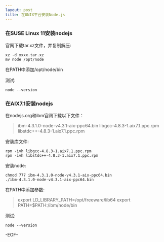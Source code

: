 ```yaml
---
layout: post
title: 在UNIX平台安装Node.js
---
```

### 在SUSE Linux 11安装nodejs ### 
官网下载tar.xz文件，并复制解压: 

    xz -d xxxx.tar.xz 
    mv node /opt/node 

在PATH中添加/opt/node/bin 

测试: 

    node --version 

### 在AIX7.1安装nodejs ### 
在nodejs.org和ibm官网下载以下文件： 
> ibm-4.3.1.0-node-v4.3.1-aix-ppc64.bin 
> libgcc-4.8.3-1.aix7.1.ppc.rpm 
> libstdc++-4.8.3-1.aix7.1.ppc.rpm 

安装库文件: 

    rpm -ivh libgcc-4.8.3-1.aix7.1.ppc.rpm 
    rpm -ivh libstdc++-4.8.3-1.aix7.1.ppc.rpm 
    
安装node: 

    chmod 777 ibm-4.3.1.0-node-v4.3.1-aix-ppc64.bin 
    ./ibm-4.3.1.0-node-v4.3.1-aix-ppc64.bin 
    
在PATH中添加参数: 
> export LD_LIBRARY_PATH=/opt/freeware/lib64 
> export PATH=$PATH:/ibm/node/bin 

测试: 

    node --version 

-EOF-
